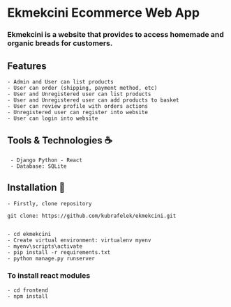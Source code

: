 # Ekmekcini Ecommerce Web App

### Ekmekcini is a website that provides to access homemade and organic breads for customers.

## Features
    - Admin and User can list products
    - User can order (shipping, payment method, etc)
    - User and Unregistered user can list products
    - User and Unregistered user can add products to basket
    - User can review profile with orders actions
    - Unregistered user can register into website
    - User can login into website

## Tools & Technologies ☕

     - Django Python - React
     - Database: SQLite

## Installation 🔧

    - Firstly, clone repository

    git clone: https://github.com/kubrafelek/ekmekcini.git


    - cd ekmekcini
    - Create virtual environment: virtualenv myenv
    - myenv\scripts\activate
    - pip install -r requirements.txt
    - python manage.py runserver

### To install react modules
    - cd frontend
    - npm install
